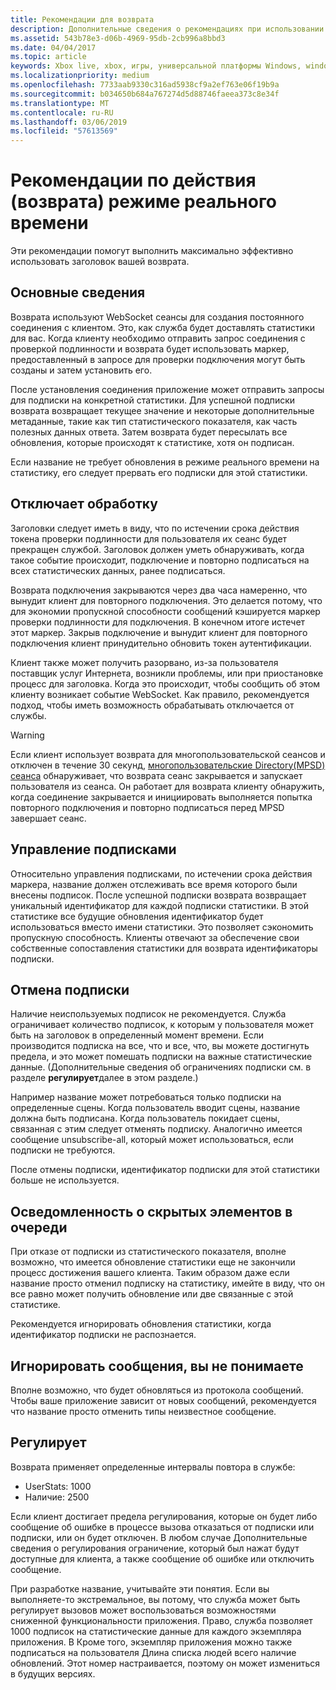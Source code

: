 ```yaml
---
title: Рекомендации для возврата
description: Дополнительные сведения о рекомендациях при использовании службы Live действий в реальном времени для Xbox.
ms.assetid: 543b78e3-d06b-4969-95db-2cb996a8bbd3
ms.date: 04/04/2017
ms.topic: article
keywords: Xbox live, xbox, игры, универсальной платформы Windows, windows 10, xbox, один, действие в режиме реального времени
ms.localizationpriority: medium
ms.openlocfilehash: 7733aab9330c316ad5938cf9a2ef763e06f19b9a
ms.sourcegitcommit: b034650b684a767274d5d88746faeea373c8e34f
ms.translationtype: MT
ms.contentlocale: ru-RU
ms.lasthandoff: 03/06/2019
ms.locfileid: "57613569"
---
```

# <a name="real-time-activity-rta-best-practices"></a>Рекомендации по действия (возврата) режиме реального времени
Эти рекомендации помогут выполнить максимально эффективно использовать заголовок вашей возврата.


## <a name="the-basics"></a>Основные сведения

Возврата используют WebSocket сеансы для создания постоянного соединения с клиентом. Это, как служба будет доставлять статистики для вас. Когда клиенту необходимо отправить запрос соединения с проверкой подлинности и возврата будет использовать маркер, предоставленный в запросе для проверки подключения могут быть созданы и затем установить его.

После установления соединения приложение может отправить запросы для подписки на конкретной статистики. Для успешной подписки возврата возвращает текущее значение и некоторые дополнительные метаданные, такие как тип статистического показателя, как часть полезных данных ответа. Затем возврата будет пересылать все обновления, которые происходят к статистике, хотя он подписан.

Если название не требует обновления в режиме реального времени на статистику, его следует прервать его подписки для этой статистики.


## <a name="handling-disconnects"></a>Отключает обработку

Заголовки следует иметь в виду, что по истечении срока действия токена проверки подлинности для пользователя их сеанс будет прекращен службой. Заголовок должен уметь обнаруживать, когда такое событие происходит, подключение и повторно подписаться на всех статистических данных, ранее подписаться.

Возврата подключения закрываются через два часа намеренно, что вынудит клиент для повторного подключения. Это делается потому, что для экономии пропускной способности сообщений кэшируется маркер проверки подлинности для подключения. В конечном итоге истечет этот маркер. Закрыв подключение и вынудит клиент для повторного подключения клиент принудительно обновить токен аутентификации.

Клиент также может получить разорвано, из-за пользователя поставщик услуг Интернета, возникли проблемы, или при приостановке процесс для заголовка. Когда это происходит, чтобы сообщить об этом клиенту возникает событие WebSocket. Как правило, рекомендуется подход, чтобы иметь возможность обрабатывать отключается от службы.

> [!WARNING]
> Если клиент использует возврата для многопользовательской сеансов и отключен в течение 30 секунд, [многопользовательские Directory(MPSD) сеанса](../multiplayer/multiplayer-appendix/multiplayer-session-directory.md) обнаруживает, что возврата сеанс закрывается и запускает пользователя из сеанса. Он работает для возврата клиенту обнаружить, когда соединение закрывается и инициировать выполняется попытка повторного подключения и повторно подписаться перед MPSD завершает сеанс.

## <a name="managing-subscriptions"></a>Управление подписками

Относительно управления подписками, по истечении срока действия маркера, название должен отслеживать все время которого были внесены подписок. После успешной подписки возврата возвращает уникальный идентификатор для каждой подписки статистики. В этой статистике все будущие обновления идентификатор будет использоваться вместо имени статистики. Это позволяет сэкономить пропускную способность. Клиенты отвечают за обеспечение свои собственные сопоставления статистики для возврата идентификаторы подписки.


## <a name="unsubscribing"></a>Отмена подписки

Наличие неиспользуемых подписок не рекомендуется. Служба ограничивает количество подписок, к которым у пользователя может быть на заголовок в определенный момент времени. Если производится подписка на все, что и все, что, вы можете достигнуть предела, и это может помешать подписки на важные статистические данные. (Дополнительные сведения об ограничениях подписки см. в разделе **регулирует**далее в этом разделе.)

Например название может потребоваться только подписки на определенные сцены. Когда пользователь вводит сцены, название должна быть подписана. Когда пользователь покидает сцены, связанная с этим следует отменять подписку. Аналогично имеется сообщение unsubscribe-all, который может использоваться, если подписки не требуются.

После отмены подписки, идентификатор подписки для этой статистики больше не используется.


## <a name="awareness-of-latent-items-in-the-queue"></a>Осведомленность о скрытых элементов в очереди

При отказе от подписки из статистического показателя, вполне возможно, что имеется обновление статистики еще не закончили процесс достижения вашего клиента. Таким образом даже если название просто отменил подписку на статистику, имейте в виду, что он все равно может получить обновление или две связанные с этой статистике.

Рекомендуется игнорировать обновления статистики, когда идентификатор подписки не распознается.


## <a name="ignore-messages-you-do-not-understand"></a>Игнорировать сообщения, вы не понимаете

Вполне возможно, что будет обновляться из протокола сообщений. Чтобы ваше приложение зависит от новых сообщений, рекомендуется что название просто отменить типы неизвестное сообщение.


## <a name="throttles"></a>Регулирует

Возврата применяет определенные интервалы повтора в службе:

-   UserStats: 1000
-   Наличие: 2500

Если клиент достигает предела регулирования, которые он будет либо сообщение об ошибке в процессе вызова отказаться от подписки или подписки, или он будет отключен. В любом случае Дополнительные сведения о регулирования ограничение, который был нажат будут доступные для клиента, а также сообщение об ошибке или отключить сообщение.

При разработке название, учитывайте эти понятия. Если вы выполняете-то экстремальное, вы потому, что служба может быть регулирует вызовов может воспользоваться возможностями сниженной функциональности приложения. Право, служба позволяет 1000 подписок на статистические данные для каждого экземпляра приложения. В Кроме того, экземпляр приложения можно также подписаться на пользователя Длина списка людей всего наличие обновлений. Этот номер настраивается, поэтому он может измениться в будущих версиях.
